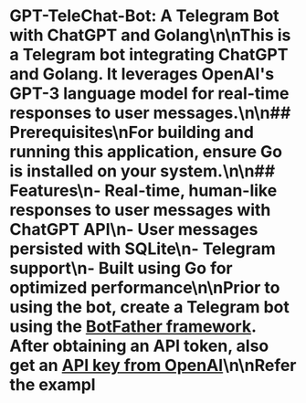 # GPT-TeleChat-Bot: A Telegram Bot with ChatGPT and Golang\n\nThis is a Telegram bot integrating ChatGPT and Golang. It leverages OpenAI's GPT-3 language model for real-time responses to user messages.\n\n## Prerequisites\nFor building and running this application, ensure Go is installed on your system.\n\n## Features\n- Real-time, human-like responses to user messages with ChatGPT API\n- User messages persisted with SQLite\n- Telegram support\n- Built using Go for optimized performance\n\nPrior to using the bot, create a Telegram bot using the [BotFather framework](https://t.me/botfather). After obtaining an API token, also get an [API key from OpenAI](https://platform.openai.com/account/api-keys)\n\nRefer the exampl